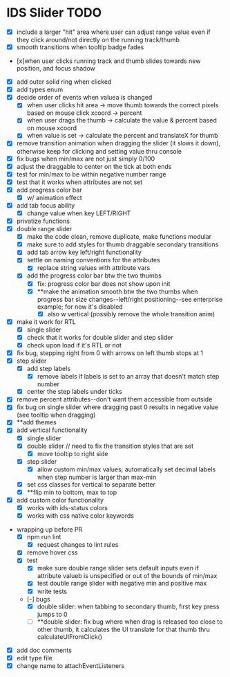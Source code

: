 # IDS Slider TODO

- [x] include a larger "hit" area where user can adjust range value even if they click around/not directly on the running track/thumb
- [x] smooth transitions when tooltip badge fades
- [x]when user clicks running track and thumb slides towards new position, and focus shadow
- [x] add outer solid ring when clicked
- [x] add types enum
- [x] decide order of events when valuea is changed
  - [x] when user clicks hit area -> move thumb towards the correct pixels based on mouse click xcoord -> percent
  - [x] when user drags the thumb -> calculate the value & percent based on mouse xcoord
  - [x] when value is set -> calculate the percent and translateX for thumb
- [x] remove transition animation when dragging the slider (it slows it down), otherwise keep for clicking and setting value thru console
- [x] fix bugs when min/max are not just simply 0/100
- [x] adjust the draggable to center on the tick at both ends
- [x] test for min/max to be within negative number range
- [x] test that it works when attributes are not set
- [x] add progress color bar 
  - [x] w/ animation effect
- [x] add tab focus ability
  - [x] change value when key LEFT/RIGHT
- [x] privatize functions
- [x] double range slider
  - [x] make the code clean, remove duplicate, make functions modular
  - [x] make sure to add styles for thumb draggable secondary transitions
  - [x] add tab arrow key left/right functionality
  - [x] settle on naming conventions for the attributes
    - [x] replace string values with attribute vars
  - [x] add the progress color bar btw the two thumbs
    - [x] fix: progress color bar does not show upon init
    - [x] **make the animation smooth btw the two thumbs when progress bar size changes--left/right positioning--see enterprise example; for now it's disabled
      - [x] also w vertical (possibly remove the whole transition anim)
- [x] make it work for RTL
  - [x] single slider
  - [x] check that it works for double slider and step slider
  - [x] check upon load if it's RTL or not
- [x] fix bug, stepping right from 0 with arrows on left thumb stops at 1 
- [x] step slider
  - [x] add step labels
    - [x] remove labels if labels is set to an array that doesn't match step number
  - [x] center the step labels under ticks
- [x] remove percent attributes--don't want them accessible from outside
- [x] fix bug on single slider where dragging past 0 results in negative value (see tooltip when dragging)
- [x] **add themes
- [x] add vertical functionality
  - [x] single slider
  - [x] double slider // need to fix the transition styles that are set
    - [x] move tooltip to right side
  - [x] step slider
    - [x] allow custom min/max values; automatically set decimal labels when step number is larger than max-min
  - [x] set css classes for vertical to separate better
  - [x] **flip min to bottom, max to top
- [x] add custom color functionality
  - [x] works with ids-status colors
  - [x] works with css native color keywords
- wrapping up before PR
  - [x] npm run lint
    - [x] request changes to lint rules
  - [x] remove hover css
  - [x] test
    - [x] make sure double range slider sets default inputs even if attribute valueb is unspecified or out of the bounds of min/max
    - [x] test double range slider with negative min and positive max
    - [x] write tests
  - [-] bugs
    - [x] double slider: when tabbing to secondary thumb, first key press jumps to 0
    - [ ] **double slider: fix bug where when drag is released too close to other thumb, it calculates the UI translate for that thumb thru calculateUIFromClick()
- [x] add doc comments
- [x] edit type file
- [x] change name to attachEventListeners

